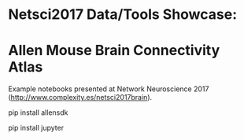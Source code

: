 # Netsci2017 Data/Tools Showcase: 
# Allen Mouse Brain Connectivity Atlas
Example notebooks presented at Network Neuroscience 2017 (http://www.complexity.es/netsci2017brain).

pip install allensdk

pip install jupyter
